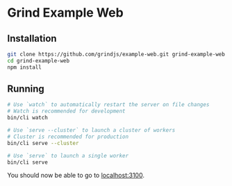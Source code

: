 # Grind Example Web

## Installation

```bash
git clone https://github.com/grindjs/example-web.git grind-example-web
cd grind-example-web
npm install
```

## Running

```bash
# Use `watch` to automatically restart the server on file changes
# Watch is recommended for development
bin/cli watch

# Use `serve --cluster` to launch a cluster of workers
# Cluster is recommended for production
bin/cli serve --cluster

# Use `serve` to launch a single worker
bin/cli serve
```

You should now be able to go to [localhost:3100](http://localhost:3100).
